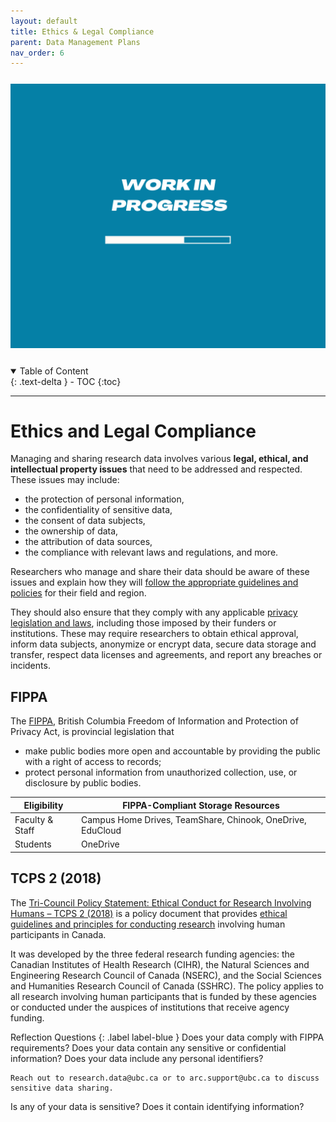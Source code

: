 ```yaml
---
layout: default
title: Ethics & Legal Compliance
parent: Data Management Plans
nav_order: 6
---
```


<p style="margin-top:25px">
<img src="figures/work-in-progress.png" width="600"/>
</p>

<p style="margin-top:25px;margin-left:30px;margin-bottom:25px"></p>

<details open markdown="block">
  <summary>
    Table of Content
  </summary>
  {: .text-delta }
 - TOC
{:toc}
</details>


---

# Ethics and Legal Compliance

Managing and sharing research data involves various **legal, ethical, and intellectual property issues** that need to be addressed and respected. These issues may include:
- the protection of personal information,
- the confidentiality of sensitive data, 
- the consent of data subjects, 
- the ownership of data, 
- the attribution of data sources, 
- the compliance with relevant laws and regulations, and more.

Researchers who manage and share their data should be aware of these issues and explain how they will <u>follow the appropriate guidelines and policies</u> for their field and region. 

They should also ensure that they comply with any applicable <u>privacy legislation and laws</u>, including those imposed by their funders or institutions. These may require researchers to obtain ethical approval, inform data subjects, anonymize or encrypt data, secure data storage and transfer, respect data licenses and agreements, and report any breaches or incidents.


## FIPPA
The <a href="https://universitycounsel.ubc.ca/subject-areas/access-and-privacy-general/access-to-information/about-fippa/" target="_blank"> FIPPA</a>, British Columbia Freedom of Information and Protection of Privacy Act, is provincial legislation that
- make public bodies more open and accountable by providing the public with a right of access to records; 
- protect personal information from unauthorized collection, use, or disclosure by public bodies.

|Eligibility|FIPPA-Compliant Storage Resources|
|-|-|
|Faculty & Staff|Campus Home Drives, TeamShare, Chinook, OneDrive, EduCloud|
|Students|OneDrive|

## TCPS 2 (2018)

The <a href="https://ethics.gc.ca/eng/policy-politique_tcps2-eptc2_2018.html" target="_blank">Tri-Council Policy Statement: Ethical Conduct for Research Involving Humans – TCPS 2 (2018)</a> is a policy document that provides <u>ethical guidelines and principles for conducting research</u> involving human participants in Canada. 

It was developed by the three federal research funding agencies: the Canadian Institutes of Health Research (CIHR), the Natural Sciences and Engineering Research Council of Canada (NSERC), and the Social Sciences and Humanities Research Council of Canada (SSHRC). The policy applies to all research involving human participants that is funded by these agencies or conducted under the auspices of institutions that receive agency funding.

Reflection Questions
{: .label label-blue }
    Does your data comply with FIPPA requirements? 
    Does your data contain any sensitive or confidential information? 
    Does your data include any personal identifiers? 

    Reach out to research.data@ubc.ca or to arc.support@ubc.ca to discuss sensitive data sharing. 


Is any of your data is sensitive? 
Does it contain identifying information?

